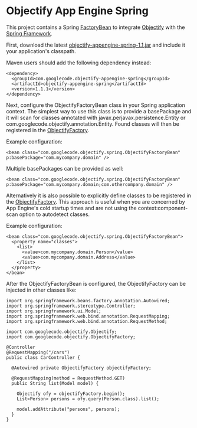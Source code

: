 Objectify App Engine Spring
===========================

This project contains a Spring <a href="http://static.springsource.org/spring/docs/3.0.x/javadoc-api/org/springframework/beans/factory/FactoryBean.html">FactoryBean</a> to integrate <a href="http://code.google.com/p/objectify-appengine">Objectify</a> with the <a href="http://www.springsource.com/developer/spring">Spring Framework</a>.

First, download the latest <a href="http://github.com/downloads/marceloverdijk/objectify-appengine-spring/objectify-appengine-spring-1.1.1.jar">objectify-appengine-spring-1.1.jar</a> and include it your application's classpath.

Maven users should add the following dependency instead:

    <dependency>
      <groupId>com.googlecode.objectify-appengine-spring</groupId>
      <artifactId>objectify-appengine-spring</artifactId>
      <version>1.1.1</version>
    </dependency>

Next, configure the ObjectifyFactoryBean class in your Spring application context. The simplest way to use this class is to provide a basePackage and it will scan for classes annotated with javax.perjavax.persistence.Entity or com.googlecode.objectify.annotation.Entity. Found classes will then be registered in the <a href="http://objectify-appengine.googlecode.com/svn/trunk/javadoc/com/googlecode/objectify/ObjectifyFactory.html">ObjectifyFactory</a>. 

Example configuration:

    <bean class="com.googlecode.objectify.spring.ObjectifyFactoryBean" p:basePackage="com.mycompany.domain" />

Multiple basePackages can be provided as well:

    <bean class="com.googlecode.objectify.spring.ObjectifyFactoryBean" p:basePackage="com.mycompany.domain;com.othercompany.domain" />

Alternatively it is also possible to explicitly define classes to be registered in the <a href="http://objectify-appengine.googlecode.com/svn/trunk/javadoc/com/googlecode/objectify/ObjectifyFactory.html">ObjectifyFactory</a>. This approach is useful when you are concerned by App Engine's cold startup times and are not using the context:component-scan option to autodetect classes.

Example configuration:

    <bean class="com.googlecode.objectify.spring.ObjectifyFactoryBean">
      <property name="classes">
        <list>
          <value>com.mycompany.domain.Person</value>
          <value>com.mycompany.domain.Address</value>
        </list>
      </property>
    </bean>

After the ObjectifyFactoryBean is configured, the ObjectifyFactory can be injected in other classes like:

    import org.springframework.beans.factory.annotation.Autowired;
    import org.springframework.stereotype.Controller;
    import org.springframework.ui.Model;
    import org.springframework.web.bind.annotation.RequestMapping;
    import org.springframework.web.bind.annotation.RequestMethod;
    
    import com.googlecode.objectify.Objectify;
    import com.googlecode.objectify.ObjectifyFactory;
    
    @Controller
    @RequestMapping("/cars")
    public class CarController {
    
      @Autowired private ObjectifyFactory objectifyFactory;
      
      @RequestMapping(method = RequestMethod.GET)
      public String list(Model model) {
      
        Objectify ofy = objectifyFactory.begin();
        List<Person> persons = ofy.query(Person.class).list();
        
        model.addAttribute("persons", persons);
      }
    }
